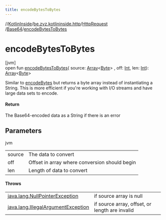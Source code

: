```yaml
---
title: encodeBytesToBytes
---
```

//[KotlinInside](../../../../index.html)/[be.zvz.kotlininside.http](../../index.html)/[HttpRequest](../index.html)
/[Base64](index.html)/[encodeBytesToBytes](encode-bytes-to-bytes.html)

# encodeBytesToBytes

[jvm]\
open fun [encodeBytesToBytes](encode-bytes-to-bytes.html)(
source: [Array](https://kotlinlang.org/api/latest/jvm/stdlib/kotlin/-array/index.html)<[Byte](https://kotlinlang.org/api/latest/jvm/stdlib/kotlin/-byte/index.html)>
, off: [Int](https://kotlinlang.org/api/latest/jvm/stdlib/kotlin/-int/index.html),
len: [Int](https://kotlinlang.org/api/latest/jvm/stdlib/kotlin/-int/index.html)): [Array](https://kotlinlang.org/api/latest/jvm/stdlib/kotlin/-array/index.html)<[Byte](https://kotlinlang.org/api/latest/jvm/stdlib/kotlin/-byte/index.html)>

Similar to [encodeBytes](encode-bytes.html) but returns a byte array instead of instantiating a String. This is more
efficient if you're working with I/O streams and have large data sets to encode.

#### Return

The Base64-encoded data as a String if there is an error

## Parameters

jvm

| | |
|---|---|
| source | The data to convert |
| off | Offset in array where conversion should begin |
| len | Length of data to convert |

#### Throws

| | |
|---|---|
| [java.lang.NullPointerException](https://docs.oracle.com/javase/7/docs/api/java/lang/NullPointerException.html) | if source array is null |
| [java.lang.IllegalArgumentException](https://docs.oracle.com/javase/7/docs/api/java/lang/IllegalArgumentException.html) | if source array, offset, or length are invalid |



